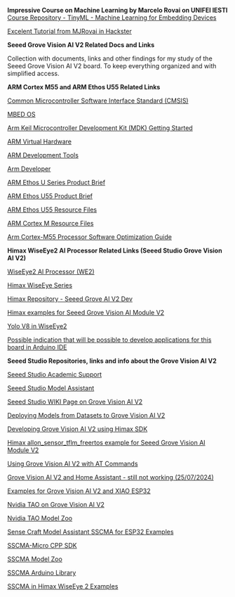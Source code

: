**Impressive Course on Machine Learning by Marcelo Rovai on UNIFEI IESTI**
[Course Repository - TinyML - Machine Learning for Embedding Devices](https://mjrovai.github.io/UNIFEI-IESTI01-TinyML-2022.1/)

[Excelent Tutorial from MJRovai in Hackster](https://www.hackster.io/mjrobot/computer-vision-at-the-edge-with-grove-vision-ai-module-v2-0003c7)


**Seeed Grove Vision AI V2 Related Docs and Links**

Collection with documents, links and other findings for my study of the Seeed Grove Vision AI V2 board. To keep everything organized and with simplified access.

**ARM Cortex M55 and ARM Ethos U55 Related Links**

[Common Microcontroller Software Interface Standard (CMSIS)](https://www.arm.com/technologies/cmsis)

[MBED OS](https://www.arm.com/products/development-tools/embedded-and-software/mbed-os)

[Arm Keil Microcontroller Development Kit (MDK) Getting Started](https://developer.arm.com/documentation/109350/v6/What-is-MDK-/Download-options)

[ARM Virtual Hardware](https://www.arm.com/products/development-tools/simulation/virtual-hardware)

[ARM Development Tools](https://www.arm.com/products/development-tools)

[Arm Developer](https://developer.arm.com/AI%20and%20ML#numberOfResults=48&aq=%40navigationhierarchiescategories%3D%3D%22AI%2FML%22)

[ARM Ethos U Series Product Brief](https://armkeil.blob.core.windows.net/developer/Files/pdf/arm-ethos-u-processor-series-brief-v2.pdf)

[ARM Ethos U55 Product Brief](https://armkeil.blob.core.windows.net/developer/Files/pdf/product-brief/arm-ethos-u55-product-brief.pdf)

[ARM Ethos U55 Resource Files](https://www.arm.com/products/silicon-ip-cpu/ethos/ethos-u55)

[ARM Cortex M Resource Files](https://community.arm.com/arm-community-blogs/b/architectures-and-processors-blog/posts/cortex-m-resources#arm_tools)

[Arm Cortex-M55 Processor Software Optimization Guide](https://developer.arm.com/documentation/102692/0101/Introduction)


**Himax WiseEye2 AI Processor Related Links (Seeed Studio Grove Vision AI V2)**

[WiseEye2 AI Processor (WE2)](https://www.himax.com.tw/products/wiseeye-ai-sensing/wiseeye2-ai-processor/)

[Himax WiseEye Series](https://himaxwiseeyeplus.github.io/)

[Himax Repository - Seeed Grove AI V2 Dev](https://github.com/HimaxWiseEyePlus/Seeed_Grove_Vision_AI_Module_V2)

[Himax examples for Seeed Grove Vision AI Module V2](https://github.com/HimaxWiseEyePlus/HIMAX_WE2_Rabboni)

[Yolo V8 in WiseEye2](https://github.com/HimaxWiseEyePlus/YOLOv8_on_WE2)

[Possible indication that will be possible to develop applications for this board in Arduino IDE](https://github.com/HimaxWiseEyePlus/ArduinoCore-WE2)


**Seeed Studio Repositories, links and info about the Grove Vision AI V2**

[Seeed Studio Academic Support](https://academic.seeed.cc/)

[Seeed Studio Model Assistant](https://github.com/Seeed-Studio/ModelAssistant)

[Seeed Studio WIKI Page on Grove Vision AI V2](https://wiki.seeedstudio.com/grove_vision_ai_v2/)

[Deploying Models from Datasets to Grove Vision AI V2](https://wiki.seeedstudio.com/grove_vision_ai_v2_sscma/)

[Developing Grove Vision AI V2 using Himax SDK](https://wiki.seeedstudio.com/grove_vision_ai_v2_himax_sdk/)

[Himax allon_sensor_tflm_freertos example for Seeed Grove Vision AI Module V2](https://github.com/limengdu/Seeed_Grove_Vision_AI_V2_SD-Mic)

[Using Grove Vision AI V2 with AT Commands](https://wiki.seeedstudio.com/grove_vision_ai_v2_at/)

[Grove Vision AI V2 and Home Assistant - still not working (25/07/2024)](https://wiki.seeedstudio.com/connect_vision_ai_v2_to_ha/)

[Examples for Grove Vision AI V2 and XIAO ESP32](https://wiki.seeedstudio.com/grove_vision_ai_v2_demo/)

[Nvidia TAO on Grove Vision AI V2](https://www.seeedstudio.com/blog/2024/07/02/nvidia-tao-now-running-on-mcu-grove-vision-ai-v2/)

[Nvidia TAO Model Zoo](https://catalog.ngc.nvidia.com/models?filters=&orderBy=weightPopularDESC&query=&page=&pageSize=)


[Sense Craft Model Assistant SSCMA for ESP32 Examples](https://github.com/Seeed-Studio/sscma-example-esp32)

[SSCMA-Micro CPP SDK](https://github.com/Seeed-Studio/SSCMA-Micro)

[SSCMA Model Zoo](https://github.com/Seeed-Studio/sscma-model-zoo)

[SSCMA Arduino Library](https://github.com/Seeed-Studio/Seeed_Arduino_SSCMA)

[SSCMA in Himax WiseEye 2 Examples](https://github.com/Seeed-Studio/sscma-example-we2)




